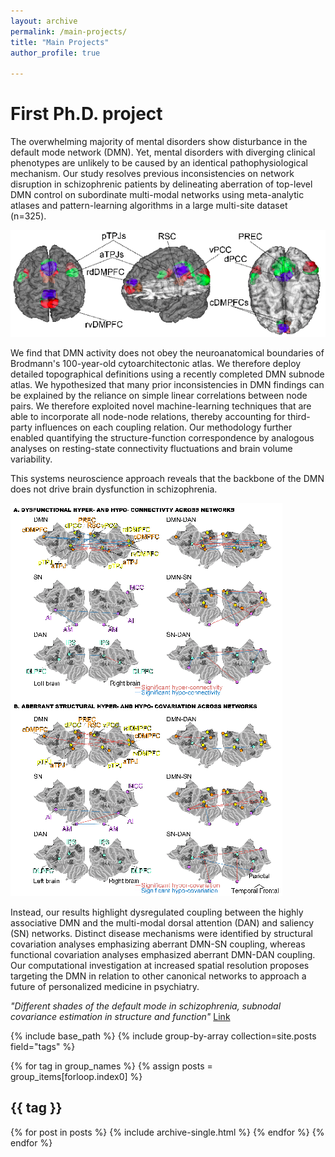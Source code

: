 ```yaml
---
layout: archive
permalink: /main-projects/
title: "Main Projects"
author_profile: true

---
```


# First Ph.D. project

The overwhelming majority of mental disorders show disturbance in the default mode network (DMN). Yet, mental disorders with diverging clinical phenotypes are unlikely to be caused by an identical pathophysiological mechanism. Our study resolves previous inconsistencies on network disruption in schizophrenic patients by delineating aberration of top-level DMN control on subordinate multi-modal networks using meta-analytic atlases and pattern-learning algorithms in a large multi-site dataset (n=325).

![DMN subregions](/images/dmn.png)


We find that DMN activity does not obey the neuroanatomical boundaries of Brodmann's 100-year-old cytoarchitectonic atlas. We therefore deploy detailed topographical definitions using a recently completed DMN subnode atlas. We hypothesized that many prior inconsistencies in DMN findings can be explained by the reliance on simple linear correlations between node pairs. We therefore exploited novel machine-learning techniques that are able to incorporate all node-node relations, thereby accounting for third-party influences on each coupling relation. Our methodology further enabled quantifying the structure-function correspondence by analogous analyses on resting-state connectivity fluctuations and brain volume variability.


This systems neuroscience approach reveals that the backbone of the DMN does not drive brain dysfunction in schizophrenia.


![Aberrant structural covariation and dysfunctional connectivity across network in schizophrenia](/images/results.png)


Instead, our results highlight dysregulated coupling between the highly associative DMN and the multi-modal dorsal attention (DAN) and saliency (SN) networks. Distinct disease mechanisms were identified by structural covariation analyses emphasizing aberrant DMN-SN coupling, whereas functional covariation analyses emphasized aberrant DMN-DAN coupling. Our computational investigation at increased spatial resolution proposes targeting the DMN in relation to other canonical networks to approach a future of personalized medicine in psychiatry.


*"Different shades of the default mode in schizophrenia, subnodal covariance estimation
in structure and function"*
[Link](https://onlinelibrary.wiley.com/doi/abs/10.1002/hbm.23870)

{% include base_path %}
{% include group-by-array collection=site.posts field="tags" %}

{% for tag in group_names %}
  {% assign posts = group_items[forloop.index0] %}
  <h2 id="{{ tag | slugify }}" class="archive__subtitle">{{ tag }}</h2>
  {% for post in posts %}
    {% include archive-single.html %}
  {% endfor %}
{% endfor %}
